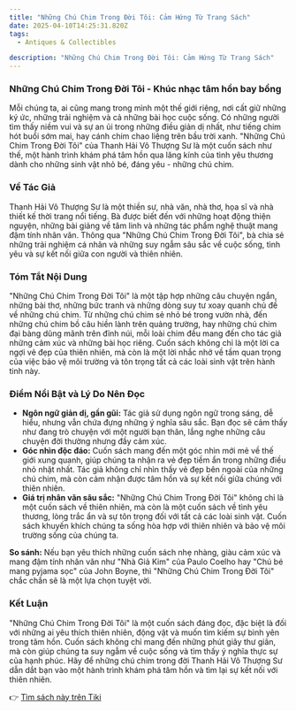 ```yaml
---
title: "Những Chú Chim Trong Đời Tôi: Cảm Hứng Từ Trang Sách"
date: 2025-04-10T14:25:31.820Z
tags:
  - Antiques & Collectibles

description: "Những Chú Chim Trong Đời Tôi: Cảm Hứng Từ Trang Sách"
---
```


### **Những Chú Chim Trong Đời Tôi - Khúc nhạc tâm hồn bay bổng**

Mỗi chúng ta, ai cũng mang trong mình một thế giới riêng, nơi cất giữ những ký ức, những trải nghiệm và cả những bài học cuộc sống. Có những người tìm thấy niềm vui và sự an ủi trong những điều giản dị nhất, như tiếng chim hót buổi sớm mai, hay cánh chim chao liệng trên bầu trời xanh. "Những Chú Chim Trong Đời Tôi" của Thanh Hải Vô Thượng Sư là một cuốn sách như thế, một hành trình khám phá tâm hồn qua lăng kính của tình yêu thương dành cho những sinh vật nhỏ bé, đáng yêu - những chú chim.

### **Về Tác Giả**

Thanh Hải Vô Thượng Sư là một thiền sư, nhà văn, nhà thơ, họa sĩ và nhà thiết kế thời trang nổi tiếng. Bà được biết đến với những hoạt động thiện nguyện, những bài giảng về tâm linh và những tác phẩm nghệ thuật mang đậm tính nhân văn. Thông qua "Những Chú Chim Trong Đời Tôi", bà chia sẻ những trải nghiệm cá nhân và những suy ngẫm sâu sắc về cuộc sống, tình yêu và sự kết nối giữa con người và thiên nhiên.

### **Tóm Tắt Nội Dung**

"Những Chú Chim Trong Đời Tôi" là một tập hợp những câu chuyện ngắn, những bài thơ, những bức tranh và những dòng suy tư xoay quanh chủ đề về những chú chim. Từ những chú chim sẻ nhỏ bé trong vườn nhà, đến những chú chim bồ câu hiền lành trên quảng trường, hay những chú chim đại bàng dũng mãnh trên đỉnh núi, mỗi loài chim đều mang đến cho tác giả những cảm xúc và những bài học riêng. Cuốn sách không chỉ là một lời ca ngợi vẻ đẹp của thiên nhiên, mà còn là một lời nhắc nhở về tầm quan trọng của việc bảo vệ môi trường và tôn trọng tất cả các loài sinh vật trên hành tinh này.

### **Điểm Nổi Bật và Lý Do Nên Đọc**

*   **Ngôn ngữ giản dị, gần gũi:** Tác giả sử dụng ngôn ngữ trong sáng, dễ hiểu, nhưng vẫn chứa đựng những ý nghĩa sâu sắc. Bạn đọc sẽ cảm thấy như đang trò chuyện với một người bạn thân, lắng nghe những câu chuyện đời thường nhưng đầy cảm xúc.
*   **Góc nhìn độc đáo:** Cuốn sách mang đến một góc nhìn mới mẻ về thế giới xung quanh, giúp chúng ta nhận ra vẻ đẹp tiềm ẩn trong những điều nhỏ nhặt nhất. Tác giả không chỉ nhìn thấy vẻ đẹp bên ngoài của những chú chim, mà còn cảm nhận được tâm hồn và sự kết nối giữa chúng với thiên nhiên.
*   **Giá trị nhân văn sâu sắc:** "Những Chú Chim Trong Đời Tôi" không chỉ là một cuốn sách về thiên nhiên, mà còn là một cuốn sách về tình yêu thương, lòng trắc ẩn và sự tôn trọng đối với tất cả các loài sinh vật. Cuốn sách khuyến khích chúng ta sống hòa hợp với thiên nhiên và bảo vệ môi trường sống của chúng ta.

**So sánh:** Nếu bạn yêu thích những cuốn sách nhẹ nhàng, giàu cảm xúc và mang đậm tính nhân văn như "Nhà Giả Kim" của Paulo Coelho hay "Chú bé mang pyjama sọc" của John Boyne, thì "Những Chú Chim Trong Đời Tôi" chắc chắn sẽ là một lựa chọn tuyệt vời.

### **Kết Luận**

"Những Chú Chim Trong Đời Tôi" là một cuốn sách đáng đọc, đặc biệt là đối với những ai yêu thích thiên nhiên, động vật và muốn tìm kiếm sự bình yên trong tâm hồn. Cuốn sách không chỉ mang đến những phút giây thư giãn, mà còn giúp chúng ta suy ngẫm về cuộc sống và tìm thấy ý nghĩa thực sự của hạnh phúc. Hãy để những chú chim trong đời Thanh Hải Vô Thượng Sư dẫn dắt bạn vào một hành trình khám phá tâm hồn và tìm lại sự kết nối với thiên nhiên.


👉 [Tìm sách này trên Tiki](https://tiki.vn/search?q=Nh%E1%BB%AFng%20Ch%C3%BA%20Chim%20Trong%20%C4%90%E1%BB%9Di%20T%C3%B4i)
